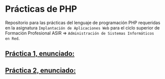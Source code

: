 # Prácticas de PHP

Repositorio para las prácticas del lenguaje de programación PHP requeridas en la asignatura `Implantación de Aplicaciones Web` para el ciclo superior de Formación Profesional ASIR => `Administración de Sistemas Informáticos en Red`.

## [Práctica 1, enunciado:]()

## [Práctica 2, enunciado:]()

